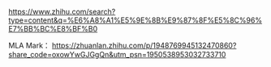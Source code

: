 https://www.zhihu.com/search?type=content&q=%E6%A8%A1%E5%9E%8B%E9%87%8F%E5%8C%96%E7%BB%BC%E8%BF%B0


MLA Mark：
https://zhuanlan.zhihu.com/p/1948769945132470860?share_code=oxowYwGJGgQn&utm_psn=1950538953032733710